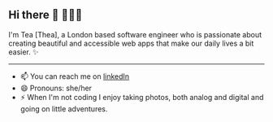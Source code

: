 ## Hi there 👋 👩🏻‍💻

I'm Tea [Thea], a London based software engineer who is passionate about creating beautiful and accessible web apps that make our daily lives a bit easier. ✨ 

----------------------------------------------------------------------------------------
- 📫 You can reach me on <a href="https://www.linkedin.com/in/tea-milas/">linkedIn</a>
- 😄 Pronouns: she/her
- ⚡ When I'm not coding I enjoy taking photos, both analog and digital and going on little adventures.

